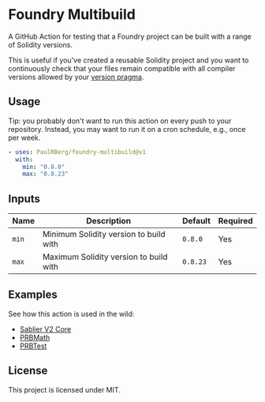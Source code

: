 # Foundry Multibuild

A GitHub Action for testing that a Foundry project can be built with a range of Solidity versions.

This is useful if you've created a reusable Solidity project and you want to continuously check that your files remain
compatible with all compiler versions allowed by your [version pragma][version-pragma].

## Usage

Tip: you probably don't want to run this action on every push to your repository. Instead, you may want to run it on a
cron schedule, e.g., once per week.

```yml
- uses: PaulRBerg/foundry-multibuild@v1
  with:
    min: "0.8.0"
    max: "0.8.23"
```

## Inputs

| Name  | Description                            | Default  | Required |
| ----- | -------------------------------------- | -------- | -------- |
| `min` | Minimum Solidity version to build with | `0.8.0`  | Yes      |
| `max` | Maximum Solidity version to build with | `0.8.23` | Yes      |

## Examples

See how this action is used in the wild:

- [Sablier V2 Core](https://github.com/sablier-labs/v2-core/blob/main/.github/workflows/multibuild.yml)
- [PRBMath](https://github.com/PaulRBerg/prb-math/blob/main/.github/workflows/multibuild.yml)
- [PRBTest](https://github.com/PaulRBerg/prb-test/blob/main/.github/workflows/multibuild.yml)

## License

This project is licensed under MIT.

<!-- Links -->

[version-pragma]: https://docs.soliditylang.org/en/v0.8.23/layout-of-source-files.html?highlight=pragma#version-pragma
